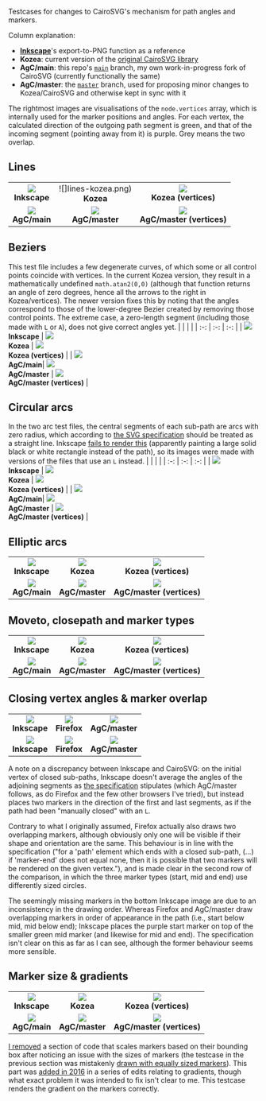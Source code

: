 Testcases for changes to CairoSVG's mechanism for path angles and markers.

Column explanation:
* **[Inkscape](https://inkscape.org/)**'s export-to-PNG function as a reference
* **Kozea**: current version of the [original CairoSVG library](https://github.com/Kozea/CairoSVG)
* **AgC/main**: this repo's [`main`](https://github.com/SilverCardioid/CairoSVG/) branch, my own work-in-progress fork of CairoSVG (currently functionally the same)
* **AgC/master**: the [`master`](https://github.com/SilverCardioid/CairoSVG/tree/master) branch, used for proposing minor changes to Kozea/CairoSVG and otherwise kept in sync with it

The rightmost images are visualisations of the `node.vertices` array, which is internally used for the marker positions and angles. For each vertex, the calculated direction of the outgoing path segment is green, and that of the incoming segment (pointing away from it) is purple. Grey means the two overlap.

## Lines
|     |     |     |
| :-: | :-: | :-: |
| ![](lines-ink.png)<br/>**Inkscape** | ![]lines-kozea.png)<br/>**Kozea** | ![](lines-kozea-vertices.png)<br/>**Kozea (vertices)** |
| ![](lines-agc-main.png)<br/>**AgC/main**| ![](lines-agc-master.png)<br/>**AgC/master**  | ![](lines-agc-master-vertices.png)<br/>**AgC/master (vertices)** |

## Beziers
This test file includes a few degenerate curves, of which some or all control points coincide with vertices. In the current Kozea version, they result in a mathematically undefined `math.atan2(0,0)` (although that function returns an angle of zero degrees, hence all the arrows to the right in Kozea/vertices). The newer version fixes this by noting that the angles correspond to those of the lower-degree Bezier created by removing those control points. The extreme case, a zero-length segment (including those made with `L` or `A`), does not give correct angles yet.
|     |     |     |
| :-: | :-: | :-: |
| ![](beziers-ink.png)<br/>**Inkscape** | ![](beziers-kozea.png)<br/>**Kozea** | ![](beziers-kozea-vertices.png)<br/>**Kozea (vertices)** |
| ![](beziers-agc-main.png)<br/>**AgC/main**| ![](beziers-agc-master.png)<br/>**AgC/master**  | ![](beziers-agc-master-vertices.png)<br/>**AgC/master (vertices)** |

## Circular arcs
In the two arc test files, the central segments of each sub-path are arcs with zero radius, which according to [the SVG specification](https://www.w3.org/Graphics/SVG/1.1/implnote.html#ArcOutOfRangeParameters) should be treated as a straight line. Inkscape [fails to render this](arcs-ink.png) (apparently painting a large solid black or white rectangle instead of the path), so its images were made with versions of the files that use an `L` instead.
|     |     |     |
| :-: | :-: | :-: |
| ![](arcs-ink-fix.png)<br/>**Inkscape** | ![](arcs-kozea.png)<br/>**Kozea** | ![](arcs-kozea-vertices.png)<br/>**Kozea (vertices)** |
| ![](arcs-agc-main.png)<br/>**AgC/main**| ![](arcs-agc-master.png)<br/>**AgC/master**  | ![](arcs-agc-master-vertices.png)<br/>**AgC/master (vertices)** |

## Elliptic arcs
|     |     |     |
| :-: | :-: | :-: |
| ![](elliptic-ink-fix.png)<br/>**Inkscape** | ![](elliptic-kozea.png)<br/>**Kozea** | ![](elliptic-kozea-vertices.png)<br/>**Kozea (vertices)** |
| ![](elliptic-agc-main.png)<br/>**AgC/main**| ![](elliptic-agc-master.png)<br/>**AgC/master**  | ![](elliptic-agc-master-vertices.png)<br/>**AgC/master (vertices)** |

## Moveto, closepath and marker types
|     |     |     |
| :-: | :-: | :-: |
| ![](start_end-ink.png)<br/>**Inkscape** | ![](start_end-kozea.png)<br/>**Kozea** | ![](start_end-kozea-vertices.png)<br/>**Kozea (vertices)** |
| ![](start_end-agc-main.png)<br/>**AgC/main**| ![](start_end-agc-master.png)<br/>**AgC/master**  | ![](start_end-agc-master-vertices.png)<br/>**AgC/master (vertices)** |

## Closing vertex angles & marker overlap
|     |     |     |
| :-: | :-: | :-: |
| ![](start_end-ink.png)<br/>**Inkscape** | ![](start_end-firefox.png)<br/>**Firefox** | ![](start_end-agc-master.png)<br/>**AgC/master** |
| ![](overlap-ink.png)<br/>**Inkscape** | ![](overlap-firefox.png)<br/>**Firefox** | ![](overlap-agc-master.png)<br/>**AgC/master** |

A note on a discrepancy between Inkscape and CairoSVG: on the initial vertex of closed sub-paths, Inkscape doesn't average the angles of the adjoining segments as [the specification](https://www.w3.org/Graphics/SVG/1.1/painting.html#Markers) stipulates (which AgC/master follows, as do Firefox and the few other browsers I've tried), but instead places two markers in the direction of the first and last segments, as if the path had been "manually closed" with an `L`.

Contrary to what I originally assumed, Firefox actually also draws two overlapping markers, although obviously only one will be visible if their shape and orientation are the same. This behaviour is in line with the specification ("for a 'path' element which ends with a closed sub-path, (...) if 'marker-end' does not equal none, then it is possible that two markers will be rendered on the given vertex."), and is made clear in the second row of the comparison, in which the three marker types (start, mid and end) use differently sized circles.

The seemingly missing markers in the bottom Inkscape image are due to an inconsistency in the drawing order. Whereas Firefox and AgC/master draw overlapping markers in order of appearance in the path (i.e., start below mid, mid below end); Inkscape places the purple start marker on top of the smaller green mid marker (and likewise for mid and end). The specification isn't clear on this as far as I can see, although the former behaviour seems more sensible.

## Marker size & gradients
|     |     |     |
| :-: | :-: | :-: |
| ![](gradient-ink-fix.png)<br/>**Inkscape** | ![](gradient-kozea.png)<br/>**Kozea** | ![](gradient-kozea-vertices.png)<br/>**Kozea (vertices)** |
| ![](gradient-agc-main.png)<br/>**AgC/main**| ![](gradient-agc-master.png)<br/>**AgC/master**  | ![](gradient-agc-master-vertices.png)<br/>**AgC/master (vertices)** |

[I removed](https://github.com/SilverCardioid/CairoSVG/commit/0835fc88780de1272eeb9181a02986d4289146cc) a section of code that scales markers based on their bounding box after noticing an issue with the sizes of markers (the testcase in the previous section was mistakenly [drawn with equally sized markers](overlap-kozea.png)). This part was [added in 2016](https://github.com/Kozea/CairoSVG/pull/89) in a series of edits relating to gradients, though what exact problem it was intended to fix isn't clear to me. This testcase renders the gradient on the markers correctly.